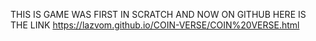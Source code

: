 THIS IS GAME WAS FIRST IN SCRATCH AND NOW ON GITHUB HERE IS THE LINK https://lazvom.github.io/COIN-VERSE/COIN%20VERSE.html
